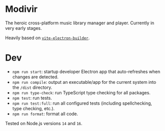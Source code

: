 # Modivir

The heroic cross-platform music library manager and player. Currently in very early stages.

Heavily based on [`vite-electron-builder`](https://github.com/cawa-93/vite-electron-builder).

# Dev

-   `npm run start`: startup developer Electron app that auto-refreshes when changes are detected.
-   `npm run compile`: output an executable/app for the current system into the `/dist` directory.
-   `npm run type-check`: run TypeScript type checking for all packages.
-   `npm test`: run tests.
-   `npm run test:full`: run all configured tests (including spellchecking, type checking, etc.).
-   `npm run format`: format all code.

Tested on Node.js versions `14` and `16`.
